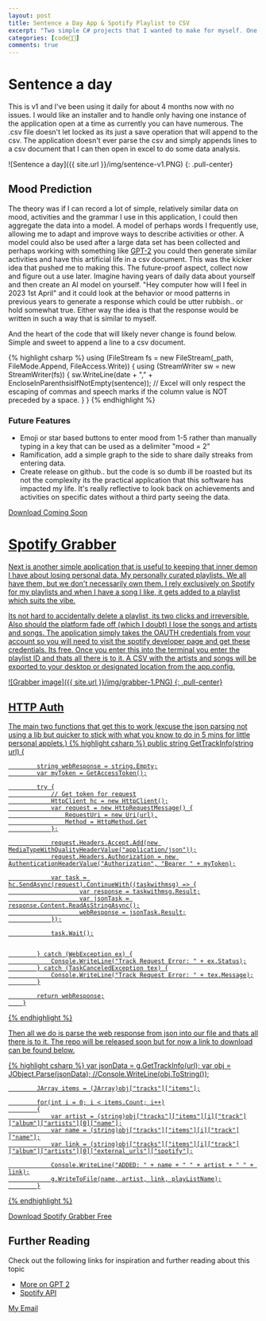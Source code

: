 ```yaml
---
layout: post
title: Sentence a Day App & Spotify Playlist to CSV
excerpt: "Two simple C# projects that I wanted to make for myself. One allows for a diary entry for each day using some old windows forms code that allows for minimizing to icon tray, progressive and can be continually worked on while functionality is still supported. The Spotify grabber returns all the songs in a play list with their artist and album, great if you want to migrate away from Spotify and move onto another platform without losing playlists, or just to keep regular back ups of your beloved playlists. "
categories: [code👨‍💻]
comments: true
---
```


# Sentence a day
This is v1 and I've been using it daily for about 4 months now with no issues. I would like an installer and to handle only having one instance of the application open at a time as currently you can have numerous. The .csv file doesn't let locked as its just a save operation that will append to the csv. The application doesn't ever parse the csv and simply appends lines to a csv document that I can then open in excel to do some data analysis.

![Sentence a day]({{ site.url }}/img/sentence-v1.PNG)
{: .pull-center}

## Mood Prediction
The theory was if I can record a lot of simple, relatively similar data on mood, activities and the grammar I use in this application, I could then aggregate the data into a model. A model of perhaps words I frequently use, allowing me to adapt and improve ways to describe activities or other. A model could also be used after a large data set has been collected and perhaps working with something like [GPT-2][1] you could then generate similar activities and have this artificial life in a csv document. This was the kicker idea that pushed me to making this. The future-proof aspect, collect now and figure out a use later. Imagine having years of daily data about yourself and then create an AI model on yourself. "Hey computer how will I feel in 2023 1st April" and it could look at the behavior or mood patterns in previous years to generate a response which could be utter rubbish.. or hold somewhat true. Either way the idea is that the response would be written in such a way that is similar to myself. 

And the heart of the code that will likely never change is found below. Simple and sweet to append a line to a csv document.

{% highlight csharp %}
using (FileStream fs = new FileStream(_path, FileMode.Append, FileAccess.Write)) {
                        using (StreamWriter sw = new StreamWriter(fs)) {
                            sw.WriteLine(date + "," + EncloseInParenthsisIfNotEmpty(sentence)); // Excel will only respect the escaping of commas and speech marks if the column value is NOT preceded by a space.
                        }
                    }
{% endhighlight %}

[1]:https://www.theverge.com/2019/11/7/20953040/openai-text-generation-ai-gpt-2-full-model-release-1-5b-parameters

### Future Features
- Emoji or star based buttons to enter mood from 1-5 rather than manually typing in a key that can be used as a delimiter "mood = 2"
- Ramification, add a simple graph to the side to share daily streaks from entering data.
- Create release on github.. but the code is so dumb ill be roasted but its not the complexity its the practical application that this software has impacted my life. It's really reflective to look back on achievements and activities on specific dates without a third party seeing the data.

<div markdown="0"><a href="#" class="btn btn-danger">Download Coming Soon</download a></div>

# Spotify Grabber
Next is another simple application that is useful to keeping that inner demon I have about losing personal data. My personally curated playlists. We all have them, but we don't necessarily own them. I rely exclusively on Spotify for my playlists and when I have a song I like, it gets added to a playlist which suits the vibe.

Its not hard to accidentally delete a playlist, its two clicks and irreversible. Also should the platform fade off (which I doubt) I lose the songs and artists and songs. The application simply takes the OAUTH credentials from your account so you will need to visit the spotify developer page and get these credentials. Its free. Once you enter this into the terminal you enter the playlist ID and thats all there is to it. A CSV with the artists and songs will be exported to your desktop or designated location from the app.config.

![Grabber image]({{ site.url }}/img/grabber-1.PNG)
{: .pull-center}

## HTTP Auth
The main two functions that get this to work (excuse the json parsing not using a lib but quicker to stick with what you know to do in 5 mins for little personal applets.)
{% highlight csharp %}
public string GetTrackInfo(string url) {

            string webResponse = string.Empty;
            var myToken = GetAccessToken();

            try {
                // Get token for request
                HttpClient hc = new HttpClient();
                var request = new HttpRequestMessage() {
                    RequestUri = new Uri(url),
                    Method = HttpMethod.Get
                };

                request.Headers.Accept.Add(new MediaTypeWithQualityHeaderValue("application/json"));
                request.Headers.Authorization = new AuthenticationHeaderValue("Authorization", "Bearer " + myToken);

                var task = hc.SendAsync(request).ContinueWith((taskwithmsg) => {
                        var response = taskwithmsg.Result;
                        var jsonTask = response.Content.ReadAsStringAsync();
                        webResponse = jsonTask.Result;
                });

                task.Wait();


            } catch (WebException ex) {
                Console.WriteLine("Track Request Error: " + ex.Status);
            } catch (TaskCanceledException tex) {
                Console.WriteLine("Track Request Error: " + tex.Message);
            }

            return webResponse;
        }
{% endhighlight %}

Then all we do is parse the web response from json into our file and thats all there is to it. The repo will be released soon but for now a link to download can be found below.

{% highlight csharp %}
            var jsonData = g.GetTrackInfo(url);
            var obj = JObject.Parse(jsonData);
            //Console.WriteLine(obj.ToString());

            JArray items = (JArray)obj["tracks"]["items"];

            for(int i = 0; i < items.Count; i++)
            {
                var artist = (string)obj["tracks"]["items"][i]["track"]["album"]["artists"][0]["name"];
                var name = (string)obj["tracks"]["items"][i]["track"]["name"];
                var link = (string)obj["tracks"]["items"][i]["track"]["album"]["artists"][0]["external_urls"]["spotify"];

                Console.WriteLine("ADDED: " + name + " " + artist + " " + link);
                g.WriteToFile(name, artist, link, playListName);
            }
{% endhighlight %}


<div markdown="0"><a href="{{ site.url }}/releases/Spotify_Grabber_v1.zip" class="btn btn-success" download>Download Spotify Grabber Free</a></div>


## Further Reading
Check out the following links for inspiration and further reading about this topic
* [More on GPT 2](https://openai.com/blog/better-language-models/)
* [Spotify API](https://developer.spotify.com/documentation/web-api/)


<a href="#" id="emailclick" onclick="replace_email()">My Email</a>

<!-- SCRIPTS HERE -->
<script>
var email;

function add_mailto() {
  const elem = document.getElementById("emailclick");
  elem.href = `mailto:${email}`;
}

function replace_email() {
  // spam prevention
  const domain = "cjgstudio.com";
  const name = [16, 28, 1, 1, 26, 22];
  const xor_with = 115;
  let constructed = "";
  name.forEach(function(i) {
    constructed += String.fromCharCode(i ^ xor_with);
  })
  email = `${constructed}@${domain}`;
  const elem = document.getElementById("emailclick");
  elem.text = email;

  window.setTimeout(add_mailto, 100);
}
</script>